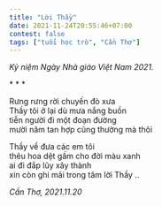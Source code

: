 ```yaml
---
title: "Lời Thầy"
date: 2021-11-24T20:55:46+07:00
contest: false
tags: ["tuổi học trò", "Cần Thơ"]
---
```

*Kỷ niệm Ngày Nhà giáo Việt Nam 2021.*  
  
\* \* \*
  
Rưng rưng rời chuyến đò xưa  
Thầy tôi ở lại dù mưa nắng buồn  
tiễn người đi một đoạn đường  
mười năm tan hợp cũng thường mà thôi  
  
Thầy về đưa các em tôi  
thêu hoa dệt gấm cho đời màu xanh  
ai đi đắp lũy xây thành  
xin còn ghi mãi trong tâm lời Thầy ..  
  
*Cần Thơ, 2021.11.20*